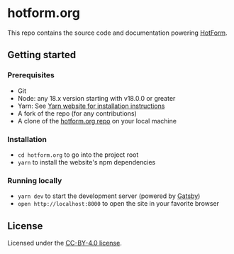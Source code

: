 # hotform.org

This repo contains the source code and documentation powering [HotForm](https://hotform.org/).

## Getting started

### Prerequisites

- Git
- Node: any 18.x version starting with v18.0.0 or greater
- Yarn: See [Yarn website for installation instructions](https://yarnpkg.com/lang/en/docs/install/)
- A fork of the repo (for any contributions)
- A clone of the [hotform.org repo](https://github.com/hotform/hotform.org) on your local machine

### Installation

- `cd hotform.org` to go into the project root
- `yarn` to install the website's npm dependencies

### Running locally

- `yarn dev` to start the development server (powered by [Gatsby](https://www.gatsbyjs.com/))
- `open http://localhost:8000` to open the site in your favorite browser

## License

Licensed under the [CC-BY-4.0 license](https://github.com/hotform/hotform.org/blob/master/LICENSE-DOCS).
